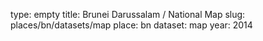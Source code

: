 type: empty
title: Brunei Darussalam / National Map
slug: places/bn/datasets/map
place: bn
dataset: map
year: 2014
